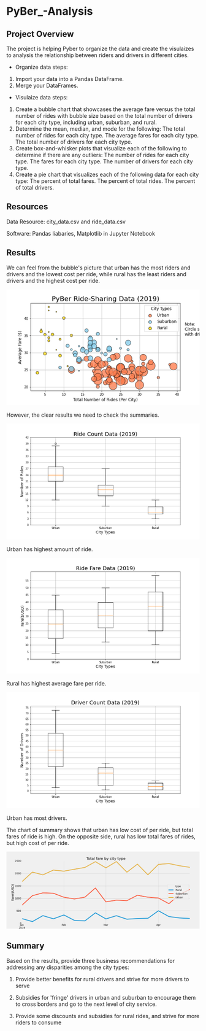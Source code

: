 # PyBer_-Analysis
## Project Overview
The project is helping Pyber to organize the data and create the visulaizes to analysis the relationship between riders and drivers in different cities.

* Organize data steps:
1. Import your data into a Pandas DataFrame.
2. Merge your DataFrames.

* Visulaize data steps:
1. Create a bubble chart that showcases the average fare versus the total number of rides with bubble size based on the total number of drivers for each city type, including urban, suburban, and rural.
2. Determine the mean, median, and mode for the following:
The total number of rides for each city type.
The average fares for each city type.
The total number of drivers for each city type.
3. Create box-and-whisker plots that visualize each of the following to determine if there are any outliers:
The number of rides for each city type.
The fares for each city type.
The number of drivers for each city type.
4. Create a pie chart that visualizes each of the following data for each city type:
The percent of total fares.
The percent of total rides.
The percent of total drivers.

## Resources
Data Resource: city_data.csv and ride_data.csv

Software: Pandas liabaries, Matplotlib in Jupyter Notebook

## Results
We can feel from the bubble's picture that urban has the most riders and drivers and the lowest cost per ride, while rural has the least riders and drivers and the highest cost per ride.

![img](analysis/Fig1.png)

However, the clear results we need to check the summaries.

![img](analysis/Fig2.png)

Urban has highest amount of ride.

![img](analysis/Fig3.png)

Rural has highest average fare per ride.

![img](analysis/Fig4.png)

Urban has most drivers.

The chart of summary shows that urban has low cost of per ride, but total fares of ride is high. On the opposite side, rural has low total fares of rides, but high cost of per ride.

![img](analysis/PyBer_fare_summary.png)


## Summary

Based on the results, provide three business recommendations for addressing any disparities among the city types:

1. Provide better benefits for rural drivers and strive for more drivers to serve

2. Subsidies for 'fringe' drivers in urban and suburban to encourage them to cross borders and go to the next level of city service.

3. Provide some discounts and subsidies for rural rides, and strive for more riders to consume
 
